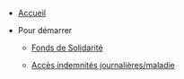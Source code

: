 - [Accueil](/)

- Pour démarrer

  - [Fonds de Solidarité](content/fonds-solidarite.md 'Fonds de solidarité')

  - [Accès indemnités journalières/maladie](content/acces-indemnites-journalieres-maladie.md 'Accès indemnités journalières/maladie')
